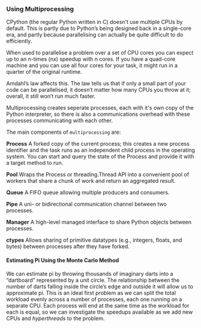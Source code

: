 ### Using Multiprocessing ###

CPython (the regular Python written in C) doesn’t use multiple CPUs by default. This is partly due to Python’s being 
designed back in a single-core era, and partly because parallelising can actually be quite difficult to do efficiently. 

When used to parallelise a problem over a set of CPU cores you can expect up to an n-times (nx) speedup with n cores. 
If you have a quad-core machine and you can use all four cores for your task, it might run in a quarter of the original runtime.

Amdahl’s law affects this. The law tells us that if only a small part of your code can be 
parallelised, it doesn’t matter how many CPUs you throw at it; overall, it still won’t run much faster.

Multiprocessing creates seperate processes, each with it's own copy of the Python interpreter, so there is also a communications
overhead with these processes communicating with each other.

The main components of `multiprocessing` are:

**Process**
A forked copy of the current process; this creates a new process identifier and the task runs as an independent child process in the operating system. You can start and query the state of the Process and provide it with a target method to run.

**Pool**
Wraps the Process or threading.Thread API into a convenient pool of workers that share a chunk of work and return an aggregated result.

**Queue**
A FIFO queue allowing multiple producers and consumers.

**Pipe**
A uni- or bidirectional communication channel between two processes.

**Manager**
A high-level managed interface to share Python objects between processes.

**ctypes**
Allows sharing of primitive datatypes (e.g., integers, floats, and bytes) between processes after they have forked.

#### Estimating Pi Using the Monte Carlo Method
We can estimate pi by throwing thousands of imaginary darts into a “dartboard” represented by a unit circle. 
The relationship between the number of darts falling inside the circle’s edge and outside it will allow us to approximate pi.
This is an ideal first problem as we can split the total workload evenly across a number of processes, each one running 
on a separate CPU. Each process will end at the same time as the workload for each is equal, so we can investigate the 
speedups available as we add new CPUs and *hyperthreads* to the problem.




